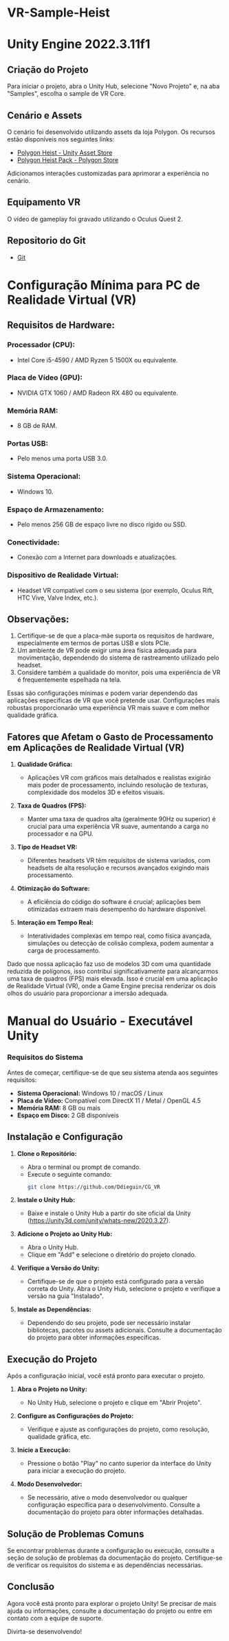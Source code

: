 # VR-Sample-Heist
 
# Unity Engine 2022.3.11f1

## Criação do Projeto
Para iniciar o projeto, abra o Unity Hub, selecione "Novo Projeto" e, na aba "Samples", escolha o sample de VR Core.

## Cenário e Assets
O cenário foi desenvolvido utilizando assets da loja Polygon. Os recursos estão disponíveis nos seguintes links:

- [Polygon Heist - Unity Asset Store](https://assetstore.unity.com/packages/3d/environments/urban/polygon-heist-low-poly-3d-art-by-synty-97949)
- [Polygon Heist Pack - Polygon Store](https://syntystore.com/products/polygon-heist-pack?_pos=1&_sid=318b4c2e4&_ss=r)

Adicionamos interações customizadas para aprimorar a experiência no cenário.

## Equipamento VR
O vídeo de gameplay foi gravado utilizando o Oculus Quest 2.

## Repositorio do Git
- [Git](https://github.com/Ddieguin/CG_VR)

# Configuração Mínima para PC de Realidade Virtual (VR)

## Requisitos de Hardware:

### Processador (CPU):
- Intel Core i5-4590 / AMD Ryzen 5 1500X ou equivalente.

### Placa de Vídeo (GPU):
- NVIDIA GTX 1060 / AMD Radeon RX 480 ou equivalente.

### Memória RAM:
- 8 GB de RAM.

### Portas USB:
- Pelo menos uma porta USB 3.0.

### Sistema Operacional:
- Windows 10.

### Espaço de Armazenamento:
- Pelo menos 256 GB de espaço livre no disco rígido ou SSD.

### Conectividade:
- Conexão com a Internet para downloads e atualizações.

### Dispositivo de Realidade Virtual:
- Headset VR compatível com o seu sistema (por exemplo, Oculus Rift, HTC Vive, Valve Index, etc.).

## Observações:
1. Certifique-se de que a placa-mãe suporta os requisitos de hardware, especialmente em termos de portas USB e slots PCIe.
2. Um ambiente de VR pode exigir uma área física adequada para movimentação, dependendo do sistema de rastreamento utilizado pelo headset.
3. Considere também a qualidade do monitor, pois uma experiência de VR é frequentemente espelhada na tela.

Essas são configurações mínimas e podem variar dependendo das aplicações específicas de VR que você pretende usar. Configurações mais robustas proporcionarão uma experiência VR mais suave e com melhor qualidade gráfica.

## Fatores que Afetam o Gasto de Processamento em Aplicações de Realidade Virtual (VR)

1. **Qualidade Gráfica:**
   - Aplicações VR com gráficos mais detalhados e realistas exigirão mais poder de processamento, incluindo resolução de texturas, complexidade dos modelos 3D e efeitos visuais.

2. **Taxa de Quadros (FPS):**
   - Manter uma taxa de quadros alta (geralmente 90Hz ou superior) é crucial para uma experiência VR suave, aumentando a carga no processador e na GPU.

3. **Tipo de Headset VR:**
   - Diferentes headsets VR têm requisitos de sistema variados, com headsets de alta resolução e recursos avançados exigindo mais processamento.

4. **Otimização do Software:**
   - A eficiência do código do software é crucial; aplicações bem otimizadas extraem mais desempenho do hardware disponível.

5. **Interação em Tempo Real:**
   - Interatividades complexas em tempo real, como física avançada, simulações ou detecção de colisão complexa, podem aumentar a carga de processamento.

Dado que nossa aplicação faz uso de modelos 3D com uma quantidade reduzida de polígonos, isso contribui significativamente para alcançarmos uma taxa de quadros (FPS) mais elevada. Isso é crucial em uma aplicação de Realidade Virtual (VR), onde a Game Engine precisa renderizar os dois olhos do usuário para proporcionar a imersão adequada.


# Manual do Usuário - Executável Unity

### Requisitos do Sistema

Antes de começar, certifique-se de que seu sistema atenda aos seguintes requisitos:

- **Sistema Operacional:** Windows 10 / macOS / Linux
- **Placa de Vídeo:** Compatível com DirectX 11 / Metal / OpenGL 4.5
- **Memória RAM:** 8 GB ou mais
- **Espaço em Disco:** 2 GB disponíveis

## Instalação e Configuração

1. **Clone o Repositório:**
   - Abra o terminal ou prompt de comando.
   - Execute o seguinte comando:
     ```bash
     git clone https://github.com/Ddieguin/CG_VR
     ```

2. **Instale o Unity Hub:**
   - Baixe e instale o Unity Hub a partir do site oficial da Unity (https://unity3d.com/unity/whats-new/2020.3.27).

3. **Adicione o Projeto ao Unity Hub:**
   - Abra o Unity Hub.
   - Clique em "Add" e selecione o diretório do projeto clonado.

4. **Verifique a Versão do Unity:**
   - Certifique-se de que o projeto está configurado para a versão correta do Unity. Abra o Unity Hub, selecione o projeto e verifique a versão na guia "Instalado".

5. **Instale as Dependências:**
   - Dependendo do seu projeto, pode ser necessário instalar bibliotecas, pacotes ou assets adicionais. Consulte a documentação do projeto para obter informações específicas.

## Execução do Projeto

Após a configuração inicial, você está pronto para executar o projeto.

1. **Abra o Projeto no Unity:**
   - No Unity Hub, selecione o projeto e clique em "Abrir Projeto".

2. **Configure as Configurações do Projeto:**
   - Verifique e ajuste as configurações do projeto, como resolução, qualidade gráfica, etc.

3. **Inicie a Execução:**
   - Pressione o botão "Play" no canto superior da interface do Unity para iniciar a execução do projeto.

4. **Modo Desenvolvedor:**
   - Se necessário, ative o modo desenvolvedor ou qualquer configuração específica para o desenvolvimento. Consulte a documentação do projeto para obter informações detalhadas.

## Solução de Problemas Comuns

Se encontrar problemas durante a configuração ou execução, consulte a seção de solução de problemas da documentação do projeto. Certifique-se de verificar os requisitos do sistema e as dependências necessárias.

## Conclusão

Agora você está pronto para explorar o projeto Unity! Se precisar de mais ajuda ou informações, consulte a documentação do projeto ou entre em contato com a equipe de suporte.

Divirta-se desenvolvendo!


